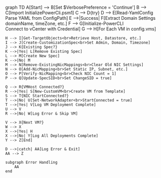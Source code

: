 graph TD
    A[Start] --> B[Set $VerbosePreference = 'Continue']
    B --> C[Import InitializePowerCli.psm1]
    C --> D{try}
    D --> E[Read-YamlConfig<br>Parse YAML from ConfigPath]
    E -->|Success| F[Extract Domain Settings<br>domainName, timeZone, etc.]
    F --> G[Initialize-PowerCLI<br>Connect to vCenter with Credential]
    G --> H[For Each VM in config.vms]
    
    H --> I[Get-TargetObjects<br>Retrieve Host, Datastore, etc.]
    I --> J[Create-CustomizationSpec<br>Set Admin, Domain, Timezone]
    J --> K{Existing Spec?}
    K -->|Yes| L[Remove Existing Spec]
    L --> M[Create New Spec]
    K -->|No| M
    M --> N[Remove-ExistingNicMappings<br>Clear Old NIC Settings]
    N --> O[Add-NicMapping<br>Set Static IP, Subnet, etc.]
    O --> P[Verify-NicMapping<br>Check NIC Count = 1]
    P --> Q[Update-SpecSID<br>Set ChangeSID = true]
    
    Q --> R{VMHost Connected?}
    R -->|Yes| S[New-CustomVM<br>Create VM from Template]
    S --> T{NIC StartConnected?}
    T -->|No| U[Set-NetworkAdapter<br>StartConnected = true]
    T -->|Yes| V[Log VM Deployment Complete]
    U --> V
    R -->|No| W[Log Error & Skip VM]
    
    V --> X{Next VM?}
    W --> X
    X -->|Yes| H
    X -->|No| Y[Log All Deployments Complete]
    Y --> Z[End]
    
    D -->|catch| AA[Log Error & Exit]
    AA --> Z

    subgraph Error Handling
        AA
    end
